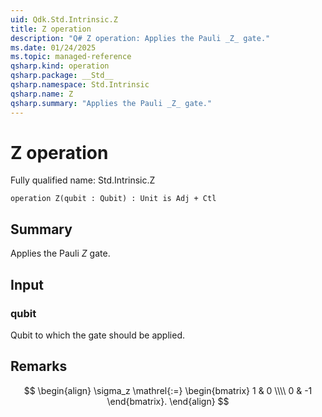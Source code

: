 ```yaml
---
uid: Qdk.Std.Intrinsic.Z
title: Z operation
description: "Q# Z operation: Applies the Pauli _Z_ gate."
ms.date: 01/24/2025
ms.topic: managed-reference
qsharp.kind: operation
qsharp.package: __Std__
qsharp.namespace: Std.Intrinsic
qsharp.name: Z
qsharp.summary: "Applies the Pauli _Z_ gate."
---
```


# Z operation

Fully qualified name: Std.Intrinsic.Z

```qsharp
operation Z(qubit : Qubit) : Unit is Adj + Ctl
```

## Summary
Applies the Pauli _Z_ gate.

## Input
### qubit
Qubit to which the gate should be applied.

## Remarks
$$
\begin{align}
    \sigma_z \mathrel{:=}
    \begin{bmatrix}
        1 & 0 \\\\
        0 & -1
    \end{bmatrix}.
\end{align}
$$
